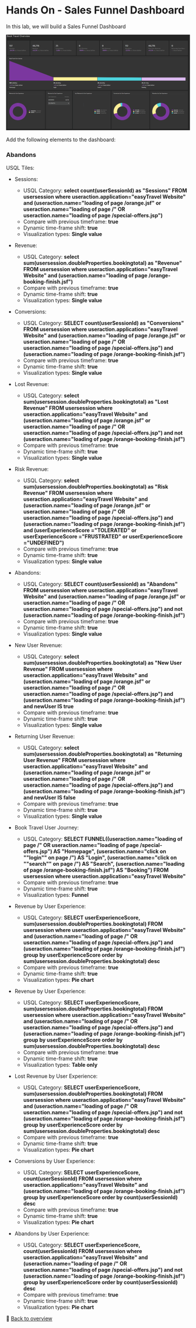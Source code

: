 # Hands On - Sales Funnel Dashboard

In this lab, we will build a Sales Funnel Dashboard 

![Sales Funnel](/img/sales-funnel-done.png)

Add the following elements to the dashboard:

### Abandons

USQL Tiles:

- Sessions:
	- USQL Category: **select count(userSessionId) as "Sessions" FROM usersession where useraction.application="easyTravel Website"  and (useraction.name="loading of page /orange.jsf" or useraction.name="loading of page /" OR useraction.name="loading of page /special-offers.jsp")**
	- Compare with previous timeframe: **true**
	- Dynamic time-frame shift: **true**
	- Visualization types: **Single value**

- Revenue:
	- USQL Category: **select sum(usersession.doubleProperties.bookingtotal) as "Revenue" FROM usersession where useraction.application="easyTravel Website"  and (useraction.name="loading of page /orange-booking-finish.jsf")**
	- Compare with previous timeframe: **true**
	- Dynamic time-frame shift: **true**
	- Visualization types: **Single value**

- Conversions:
	- USQL Category: **SELECT count(userSessionId) as "Conversions" FROM usersession where useraction.application="easyTravel Website"  and (useraction.name="loading of page /orange.jsf" or useraction.name="loading of page /" OR useraction.name="loading of page /special-offers.jsp")  and (useraction.name="loading of page /orange-booking-finish.jsf")**
	- Compare with previous timeframe: **true**
	- Dynamic time-frame shift: **true**
	- Visualization types: **Single value**

- Lost Revenue:
	- USQL Category: **select sum(usersession.doubleProperties.bookingtotal) as "Lost Revenue" FROM usersession where useraction.application="easyTravel Website"  and (useraction.name="loading of page /orange.jsf" or useraction.name="loading of page /" OR useraction.name="loading of page /special-offers.jsp")  and not (useraction.name="loading of page /orange-booking-finish.jsf")**
	- Compare with previous timeframe: **true**
	- Dynamic time-frame shift: **true**
	- Visualization types: **Single value**

- Risk Revenue:
	- USQL Category: **select sum(usersession.doubleProperties.bookingtotal) as "Risk Revenue" FROM usersession where useraction.application="easyTravel Website"  and (useraction.name="loading of page /orange.jsf" or useraction.name="loading of page /" OR useraction.name="loading of page /special-offers.jsp")  and (useraction.name="loading of page /orange-booking-finish.jsf") and (userExperienceScore ="TOLERATED" or userExperienceScore ="FRUSTRATED" or userExperienceScore ="UNDEFINED")**
	- Compare with previous timeframe: **true**
	- Dynamic time-frame shift: **true**
	- Visualization types: **Single value**

- Abandons:
	- USQL Category: **SELECT count(userSessionId) as "Abandons" FROM usersession where useraction.application="easyTravel Website"  and (useraction.name="loading of page /orange.jsf" or useraction.name="loading of page /" OR useraction.name="loading of page /special-offers.jsp")  and not (useraction.name="loading of page /orange-booking-finish.jsf")**
	- Compare with previous timeframe: **true**
	- Dynamic time-frame shift: **true**
	- Visualization types: **Single value**

- New User Revenue:
	- USQL Category: **select sum(usersession.doubleProperties.bookingtotal) as "New User Revenue" FROM usersession where useraction.application="easyTravel Website"  and (useraction.name="loading of page /orange.jsf" or useraction.name="loading of page /" OR useraction.name="loading of page /special-offers.jsp")  and (useraction.name="loading of page /orange-booking-finish.jsf") and newUser IS true**
	- Compare with previous timeframe: **true**
	- Dynamic time-frame shift: **true**
	- Visualization types: **Single value**

- Returning User Revenue:
	- USQL Category: **select sum(usersession.doubleProperties.bookingtotal) as "Returning User Revenue" FROM usersession where useraction.application="easyTravel Website"  and (useraction.name="loading of page /orange.jsf" or useraction.name="loading of page /" OR useraction.name="loading of page /special-offers.jsp")  and (useraction.name="loading of page /orange-booking-finish.jsf") and newUser IS false**
	- Compare with previous timeframe: **true**
	- Dynamic time-frame shift: **true**
	- Visualization types: **Single value**



- Book Travel User Journey:
	- USQL Category: **SELECT FUNNEL((useraction.name="loading of page /" OR useraction.name="loading of page /special-offers.jsp")  AS "Homepage", (useraction.name="click on ""login"" on page /") AS "Login", (useraction.name="click on ""search"" on page /") AS "Search", (useraction.name="loading of page /orange-booking-finish.jsf") AS "Booking") FROM usersession where useraction.application="easyTravel Website"**
	- Compare with previous timeframe: **true**
	- Dynamic time-frame shift: **true**
	- Visualization types: **Funnel**

- Revenue by User Experience:
	- USQL Category: **SELECT userExperienceScore, sum(usersession.doubleProperties.bookingtotal) FROM usersession where useraction.application="easyTravel Website"  and (useraction.name="loading of page /" OR useraction.name="loading of page /special-offers.jsp")  and (useraction.name="loading of page /orange-booking-finish.jsf") group by userExperienceScore order by sum(usersession.doubleProperties.bookingtotal) desc**
	- Compare with previous timeframe: **true**
	- Dynamic time-frame shift: **true**
	- Visualization types: **Pie chart**

- Revenue by User Experience:
	- USQL Category: **SELECT userExperienceScore, sum(usersession.doubleProperties.bookingtotal) FROM usersession where useraction.application="easyTravel Website"  and (useraction.name="loading of page /" OR useraction.name="loading of page /special-offers.jsp")  and (useraction.name="loading of page /orange-booking-finish.jsf") group by userExperienceScore order by sum(usersession.doubleProperties.bookingtotal) desc**
	- Compare with previous timeframe: **true**
	- Dynamic time-frame shift: **true**
	- Visualization types: **Table only**

- Lost Revenue by User Experience:
	- USQL Category: **SELECT userExperienceScore, sum(usersession.doubleProperties.bookingtotal) FROM usersession where useraction.application="easyTravel Website"  and (useraction.name="loading of page /" OR useraction.name="loading of page /special-offers.jsp")  and not (useraction.name="loading of page /orange-booking-finish.jsf") group by userExperienceScore order by sum(usersession.doubleProperties.bookingtotal) desc**
	- Compare with previous timeframe: **true**
	- Dynamic time-frame shift: **true**
	- Visualization types: **Pie chart**

- Conversions by User Experience:
	- USQL Category: **SELECT userExperienceScore, count(userSessionId) FROM usersession where useraction.application="easyTravel Website"  and (useraction.name="loading of page /orange-booking-finish.jsf") group by userExperienceScore order by count(userSessionId) desc**
	- Compare with previous timeframe: **true**
	- Dynamic time-frame shift: **true**
	- Visualization types: **Pie chart**
	
	
- Abandons by User Experience:
	- USQL Category: **SELECT userExperienceScore, count(userSessionId) FROM usersession where useraction.application="easyTravel Website"  and (useraction.name="loading of page /" OR useraction.name="loading of page /special-offers.jsp")  and not (useraction.name="loading of page /orange-booking-finish.jsf") group by userExperienceScore order by count(userSessionId) desc**
	- Compare with previous timeframe: **true**
	- Dynamic time-frame shift: **true**
	- Visualization types: **Pie chart**

:arrow_up_small: [Back to overview](/README.md)